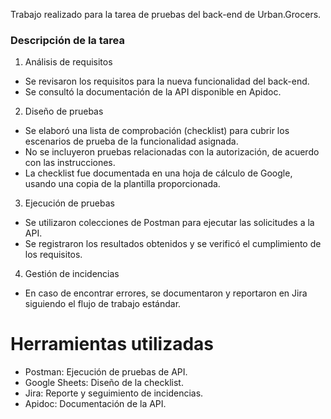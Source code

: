 Trabajo realizado para la tarea de pruebas del back-end de Urban.Grocers.

### Descripción de la tarea

1. Análisis de requisitos
- Se revisaron los requisitos para la nueva funcionalidad del back-end.
- Se consultó la documentación de la API disponible en Apidoc.

2. Diseño de pruebas
- Se elaboró una lista de comprobación (checklist) para cubrir los escenarios de prueba de la funcionalidad asignada.
- No se incluyeron pruebas relacionadas con la autorización, de acuerdo con las instrucciones.
- La checklist fue documentada en una hoja de cálculo de Google, usando una copia de la plantilla proporcionada.

3. Ejecución de pruebas
- Se utilizaron colecciones de Postman para ejecutar las solicitudes a la API.
- Se registraron los resultados obtenidos y se verificó el cumplimiento de los requisitos.

4. Gestión de incidencias
- En caso de encontrar errores, se documentaron y reportaron en Jira siguiendo el flujo de trabajo estándar.

 # Herramientas utilizadas

- Postman: Ejecución de pruebas de API.
- Google Sheets: Diseño de la checklist.
- Jira: Reporte y seguimiento de incidencias.
- Apidoc: Documentación de la API.
